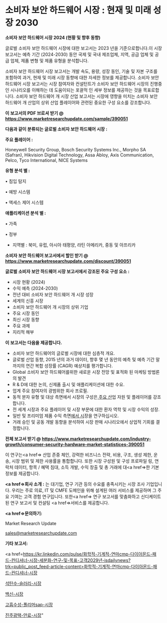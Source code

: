 # 소비자 보안 하드웨어 시장 : 현재 및 미래 성장 2030

<strong>소비자 보안 하드웨어 시장 2024 (현황 및 향후 동향)</strong>

글로벌 소비자 보안 하드웨어 시장에 대한 보고서는 2023 년을 기준으로합니다.이 시장 보고서는 예측 기간 (2024-2030) 동안 국제 및 국내 제조업체, 지역, 공급 업체 및 공급 업체, 제품 변형 및 제품 유형을 분석합니다.

소비자 보안 하드웨어 시장 보고서는 개발 속도, 용량, 성장 동인, 기술 및 자본 구조를 포함하여 과거, 현재 및 미래 시장 동향에 대한 자세한 정보를 제공합니다. 소비자 보안 하드웨어 시장 보고서는 시장 참여자와 컨설턴트가 소비자 보안 하드웨어 시장의 진행중인 시나리오를 이해하는 데 도움이되는 포괄적 인 세부 정보를 제공하는 것을 목표로합니다. 소비자 보안 하드웨어 개 시장 산업 보고서는 시장에 영향을 미치는 소비자 보안 하드웨어 개 산업의 상위 산업 플레이어와 관련된 중요한 구성 요소를 강조합니다.



<strong>이 보고서의 PDF 브로셔 받기 @ <a href=https://www.marketresearchupdate.com/sample/390051>https://www.marketresearchupdate.com/sample/390051</a></strong>



<strong>다음과 같이 분류되는 글로벌 소비자 보안 하드웨어 시장 :</strong>



<strong>주요 플레이어 :</strong>

Honeywell Security Group, Bosch Security Systems Inc., Morpho SA (Safran), Hikvision Digital Technology, Assa Abloy, Axis Communication, Pelco, Tyco International, NICE Systems



<strong>유형 분석 별 :</strong>

• 침입 탐지

• 예방 시스템

• 액세스 제어 시스템



<strong>애플리케이션 분석 별 :</strong>

• 가족

• 정부

<ul>
  <li>지역별 : 북미, 유럽, 아시아 태평양, 라틴 아메리카, 중동 및 아프리카</li>
</ul>


<strong>소비자 보안 하드웨어 보고서에서 할인 받기 @ <a href=https://www.marketresearchupdate.com/discount/390051>https://www.marketresearchupdate.com/discount/390051</a></strong>



<strong>글로벌 소비자 보안 하드웨어 시장 보고서에서 강조된 주요 구성 요소 :</strong>
<ul>
  <li>시장 현황 (2024)</li>
  <li>수익 예측 (2024-2030)</li>
  <li>전년 대비 소비자 보안 하드웨어 개 시장 성장</li>
  <li>세계의 신흥 시장</li>
  <li>소비자 보안 하드웨어 개 시장의 상위 기업</li>
  <li>주요 시장 동인</li>
  <li>최신 시장 동향</li>
  <li>주요 과제</li>
  <li>지리적 해부</li>
</ul>


<strong>이 보고서는 다음을 제공합니다.</strong>
<ul>
  <li>소비자 보안 하드웨어의 글로벌 시장에 대한 심층적 개요.</li>
  <li>글로벌 산업 동향, 2015 년의 과거 데이터, 향후 몇 년 동안의 예측 및 예측 기간 말까지의 연간 복합 성장률 (CAGR) 예상치를 평가합니다.</li>
  <li>Global 소비자 보안 하드웨어를위한 새로운 시장 전망 및 표적화 된 마케팅 방법론의 발견</li>
  <li>R &amp; D에 대한 논의, 신제품 출시 및 애플리케이션에 대한 수요.</li>
  <li>업계 주요 참여자의 광범위한 회사 프로필.</li>
  <li>동적 분자 유형 및 대상 측면에서 시장의 구성은<a href=> 주요 산</a>업 자원 및 플레이어를 강조합니다.</li>
  <li>전 세계 시장과 주요 플레이어 및 시장 부문에 대한 환자 역학 및 시장 수익의 성장.</li>
  <li>일반 및 프리미엄 제품 수익 측면<a href=>에서 시</a>장을 연구하십시오.</li>
  <li>거래 승인 및 공동 개발 동향을 분석하여 시장 판매 시나리오에서 상업적 기회를 결정합니다.</li>
</ul>



<strong>전체 보고서 받기 @ <a href=https://www.marketresearchupdate.com/industry-growth/consumer-security-hardware-market-statistices-390051>https://www.marketresearchupdate.com/industry-growth/consumer-security-hardware-market-statistices-390051</a></strong>

이 연구는<a href=> 산업 존중</a> 체인, 강력한 비즈니스 전략, 비용, 구조, 생성 제한, 운송, 시장 범위 및 제한 사용률을 통합합니다. 또한 시장 구성원 및 구성 프로파일 링, 연락처 데이터, 항목 / 혜택 침대, 소득 개발, 수익 창출 및 총 거래에 대<a href=>한 기본 </a>정보를 제공합니다.



<strong><a href=>회사 소</a>개 :</strong>
는 대기업, 연구 기관 등의 수요를 충족시키는 시장 조사 기업입니다. 우리는 주로 의료, IT 및 CMFE 도메인을 위해 설계된 여러 서비스를 제공하며 그 주요 기여는 고객 경험 연구입니다. 또한<a href=> 연구 보</a>고서를 맞춤화하고 신디케이트 된 연구 보고서 및 컨설팅 <a href=>서비스</a>를 제공합니다.



<strong><a href=>문의하기:</a></strong>

Market Research Update

sales@marketresearchupdate.com



<strong>기타 보고서:</strong>

<a href=https://kr.linkedin.com/pulse/화학적-기계적-연마cmp-다이아몬드-패드-컨디셔너-시장-세분화-연구-및-목표-고객2029년-isdailynews?trk=public_post_feed-article-content>화학적-기계적-연마cmp-다이아몬드-패드-컨디셔너-시장</a>

<a href=https://www.linkedin.com/pulse/석탄수-슬러리-시장-현재-및-미래-성장-2029-analytics-avenue-adventures-24-ana/>석탄수-슬러리-시장</a>

<a href=https://www.linkedin.com/pulse/백신-시장-진입-전략-및-위험-평가2029년-data-dive-diaries-24-analysis-ogdif/>백신-시장</a>

<a href=https://www.linkedin.com/pulse/고흡수성-폴리머sap-시장-경쟁-분석-및-성장-잠재력-2029-survey-spotlight-pro-24-analysis-47i8f/>고흡수성-폴리머sap-시장</a>

<a href=https://www.linkedin.com/pulse/진주광택-안료-시장-규모-및-성장-2023-trend-tracking-tips-360-analysis-4ucrc/>진주광택-안료-시장</a>"
